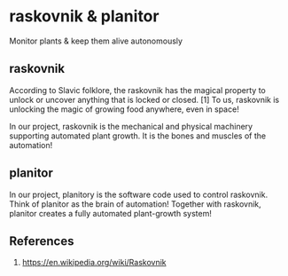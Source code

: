 # raskovnik & planitor
Monitor plants &amp; keep them alive autonomously

## raskovnik
According to Slavic folklore, the raskovnik has the magical property to unlock or uncover anything that is locked or closed. [1] To us, raskovnik is unlocking the magic of growing food anywhere, even in space!

In our project, raskovnik is the mechanical and physical machinery supporting automated plant growth. It is the bones and muscles of the automation!

## planitor
In our project, planitory is the software code used to control raskovnik. Think of planitor as the brain of automation! Together with raskovnik, planitor creates a fully automated plant-growth system!


## References
1. https://en.wikipedia.org/wiki/Raskovnik
